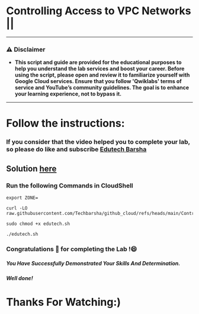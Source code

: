 # Controlling Access to VPC Networks ||
---
### ⚠️ Disclaimer
- **This script and guide are provided for  the educational purposes to help you understand the lab services and boost your career. Before using the script, please open and review it to familiarize yourself with Google Cloud services. Ensure that you follow 'Qwiklabs' terms of service and YouTube’s community guidelines. The goal is to enhance your learning experience, not to bypass it.**
---
# Follow the instructions:
### If you consider that the video helped you to complete your lab, so please do like and subscribe [Edutech Barsha](https://www.youtube.com/@edutechbarsha)
## Solution [here](https://youtu.be/n--ljdCUGHU)

### Run the following Commands in CloudShell
```
export ZONE=
```
```
curl -LO raw.githubusercontent.com/Techbarsha/github_cloud/refs/heads/main/Controlling%20Access%20to%20VPC%20Networks/edutech.sh

sudo chmod +x edutech.sh

./edutech.sh
```

### Congratulations 🎉 for completing the Lab !😄

##### *You Have Successfully Demonstrated Your Skills And Determination.*

#### *Well done!*

# Thanks For Watching:)
